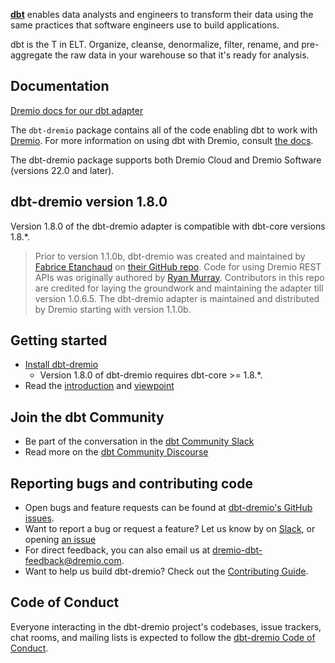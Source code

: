 **[dbt](https://www.getdbt.com/)** enables data analysts and engineers to transform their data using the same practices that software engineers use to build applications.

dbt is the T in ELT. Organize, cleanse, denormalize, filter, rename, and pre-aggregate the raw data in your warehouse so that it's ready for analysis.

## Documentation

[Dremio docs for our dbt adapter ](https://github.com/dremio/dbt-dremio/wiki/Using-Materializations-with-Dremio)

The `dbt-dremio` package contains all of the code enabling dbt to work with [Dremio](https://www.dremio.com/). For more information on using dbt with Dremio, consult [the docs](https://docs.getdbt.com/reference/warehouse-profiles/dremio-profile).

The dbt-dremio package supports both Dremio Cloud and Dremio Software (versions 22.0 and later).

## dbt-dremio version 1.8.0

Version 1.8.0 of the dbt-dremio adapter is compatible with dbt-core versions 1.8.*.

> Prior to version 1.1.0b, dbt-dremio was created and maintained by [Fabrice Etanchaud](https://github.com/fabrice-etanchaud) on [their GitHub repo](https://github.com/fabrice-etanchaud/dbt-dremio). Code for using Dremio REST APIs was originally authored by [Ryan Murray](https://github.com/rymurr). Contributors in this repo are credited for laying the groundwork and maintaining the adapter till version 1.0.6.5. The dbt-dremio adapter is maintained and distributed by Dremio starting with version 1.1.0b.

## Getting started

-   [Install dbt-dremio](https://docs.getdbt.com/reference/warehouse-setups/dremio-setup)
    -   Version 1.8.0 of dbt-dremio requires dbt-core >= 1.8.*.
-   Read the [introduction](https://docs.getdbt.com/docs/introduction/) and [viewpoint](https://docs.getdbt.com/docs/about/viewpoint/)

## Join the dbt Community

-   Be part of the conversation in the [dbt Community Slack](http://community.getdbt.com/)
-   Read more on the [dbt Community Discourse](https://discourse.getdbt.com)

## Reporting bugs and contributing code

-   Open bugs and feature requests can be found at [dbt-dremio's GitHub issues](https://github.com/dremio/dbt-dremio/issues).
-   Want to report a bug or request a feature? Let us know by on [Slack](https://getdbt.slack.com/archives/C049G61TKBK), or opening [an issue](https://github.com/dremio/dbt-dremio/issues/new)
-   For direct feedback, you can also email us at [dremio-dbt-feedback@dremio.com](mailto:dremio-dbt-feedback@dremio.com).
-   Want to help us build dbt-dremio? Check out the [Contributing Guide](https://github.com/dremio/dbt-dremio/blob/main/CONTRIBUTING.md).

## Code of Conduct

Everyone interacting in the dbt-dremio project's codebases, issue trackers, chat rooms, and mailing lists is expected to follow the [dbt-dremio Code of Conduct](https://github.com/dremio/dbt-dremio/blob/main/CODE_OF_CONDUCT.md).
